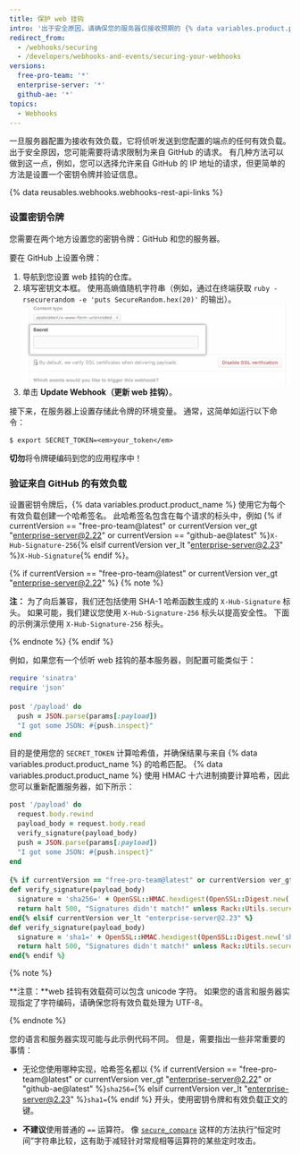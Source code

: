```yaml
---
title: 保护 web 挂钩
intro: '出于安全原因，请确保您的服务器仅接收预期的 {% data variables.product.prodname_dotcom %} 请求。'
redirect_from:
  - /webhooks/securing
  - /developers/webhooks-and-events/securing-your-webhooks
versions:
  free-pro-team: '*'
  enterprise-server: '*'
  github-ae: '*'
topics:
  - Webhooks
---
```

一旦服务器配置为接收有效负载，它将侦听发送到您配置的端点的任何有效负载。 出于安全原因，您可能需要将请求限制为来自 GitHub 的请求。 有几种方法可以做到这一点，例如，您可以选择允许来自 GitHub 的 IP 地址的请求，但更简单的方法是设置一个密钥令牌并验证信息。

{% data reusables.webhooks.webhooks-rest-api-links %}

### 设置密钥令牌

您需要在两个地方设置您的密钥令牌：GitHub 和您的服务器。

要在 GitHub 上设置令牌：

1. 导航到您设置 web 挂钩的仓库。
2. 填写密钥文本框。 使用高熵值随机字符串（例如，通过在终端获取 `ruby -rsecurerandom -e 'puts SecureRandom.hex(20)'` 的输出）。 ![Web 挂钩密钥令牌字段](/assets/images/webhook_secret_token.png)
3. 单击 **Update Webhook（更新 web 挂钩）**。

接下来，在服务器上设置存储此令牌的环境变量。 通常，这简单如运行以下命令：

```shell
$ export SECRET_TOKEN=<em>your_token</em>
```

**切勿**将令牌硬编码到您的应用程序中！

### 验证来自 GitHub 的有效负载

设置密钥令牌后，{% data variables.product.product_name %} 使用它为每个有效负载创建一个哈希签名。 此哈希签名包含在每个请求的标头中，例如 {% if currentVersion == "free-pro-team@latest" or currentVersion ver_gt "enterprise-server@2.22" or currentVersion == "github-ae@latest" %}`X-Hub-Signature-256`{% elsif currentVersion ver_lt "enterprise-server@2.23" %}`X-Hub-Signature`{% endif %}。

{% if currentVersion == "free-pro-team@latest" or currentVersion ver_gt "enterprise-server@2.22" %}
{% note %}

**注：** 为了向后兼容，我们还包括使用 SHA-1 哈希函数生成的 `X-Hub-Signature` 标头。 如果可能，我们建议您使用 `X-Hub-Signature-256` 标头以提高安全性。 下面的示例演示使用 `X-Hub-Signature-256` 标头。

{% endnote %}
{% endif %}

例如，如果您有一个侦听 web 挂钩的基本服务器，则配置可能类似于：

``` ruby
require 'sinatra'
require 'json'

post '/payload' do
  push = JSON.parse(params[:payload])
  "I got some JSON: #{push.inspect}"
end
```

目的是使用您的 `SECRET_TOKEN` 计算哈希值，并确保结果与来自 {% data variables.product.product_name %} 的哈希匹配。 {% data variables.product.product_name %} 使用 HMAC 十六进制摘要计算哈希，因此您可以重新配置服务器，如下所示：

``` ruby
post '/payload' do
  request.body.rewind
  payload_body = request.body.read
  verify_signature(payload_body)
  push = JSON.parse(params[:payload])
  "I got some JSON: #{push.inspect}"
end

{% if currentVersion == "free-pro-team@latest" or currentVersion ver_gt "enterprise-server@2.22" or currentVersion == "github-ae@latest" %}
def verify_signature(payload_body)
  signature = 'sha256=' + OpenSSL::HMAC.hexdigest(OpenSSL::Digest.new('sha256'), ENV['SECRET_TOKEN'], payload_body)
  return halt 500, "Signatures didn't match!" unless Rack::Utils.secure_compare(signature, request.env['HTTP_X_HUB_SIGNATURE_256'])
end{% elsif currentVersion ver_lt "enterprise-server@2.23" %}
def verify_signature(payload_body)
  signature = 'sha1=' + OpenSSL::HMAC.hexdigest(OpenSSL::Digest.new('sha1'), ENV['SECRET_TOKEN'], payload_body)
  return halt 500, "Signatures didn't match!" unless Rack::Utils.secure_compare(signature, request.env['HTTP_X_HUB_SIGNATURE'])
end{% endif %}
```

{% note %}

**注意：**web 挂钩有效载荷可以包含 unicode 字符。 如果您的语言和服务器实现指定了字符编码，请确保您将有效负载处理为 UTF-8。

{% endnote %}

您的语言和服务器实现可能与此示例代码不同。 但是，需要指出一些非常重要的事情：

* 无论您使用哪种实现，哈希签名都以 {% if currentVersion == "free-pro-team@latest" or currentVersion ver_gt "enterprise-server@2.22" or "github-ae@latest" %}`sha256=`{% elsif currentVersion ver_lt "enterprise-server@2.23" %}`sha1=`{% endif %} 开头，使用密钥令牌和有效负载正文的键。

* **不建议**使用普通的 `==` 运算符。 像 [`secure_compare`][secure_compare] 这样的方法执行“恒定时间”字符串比较，这有助于减轻针对常规相等运算符的某些定时攻击。

[secure_compare]: https://rubydoc.info/github/rack/rack/master/Rack/Utils:secure_compare
